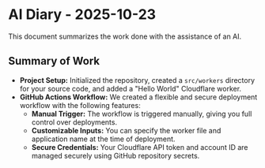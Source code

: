 # AI Diary - 2025-10-23

This document summarizes the work done with the assistance of an AI.

## Summary of Work

*   **Project Setup:** Initialized the repository, created a `src/workers` directory for your source code, and added a "Hello World" Cloudflare worker.
*   **GitHub Actions Workflow:** We created a flexible and secure deployment workflow with the following features:
    *   **Manual Trigger:** The workflow is triggered manually, giving you full control over deployments.
    *   **Customizable Inputs:** You can specify the worker file and application name at the time of deployment.
    *   **Secure Credentials:** Your Cloudflare API token and account ID are managed securely using GitHub repository secrets.
